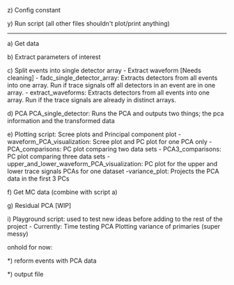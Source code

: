 z) Config constant

y) Run script (all other files shouldn't plot/print anything)

---------

a) Get data

b) Extract parameters of interest

c) Split events into single detector array -  Extract waveform [Needs cleaning]
    - fadc_single_detector_array: Extracts detectors from all events into one 
                array. Run if trace signals off all detectors in an event are 
                in one array.
    - extract_waveforms: Extracts detectors from all events into one 
                array. Run if the trace signals are already in distinct arrays.

d) PCA
     PCA_single_detector: Runs the PCA and outputs two things; the pca 
                 information and the transformed data

e) Plotting script: Scree plots and Principal component plot
    - waveform_PCA_visualization: Scree plot and PC plot for one PCA only
    - PCA_comparisons: PC plot comparing two data sets 
    - PCA3_comparisons: PC plot comparing three data sets
    - upper_and_lower_waveform_PCA_visualization: PC plot for the upper and 
                lower trace signals PCAs for one dataset
    -variance_plot: Projects the PCA data in the first 3 PCs

f) Get MC data (combine with script a)

g) Residual PCA [WIP]

i) Playground script: used to test new ideas before adding to the rest of the 
                project
    - Currently: Time testing PCA
                 Plotting variance of primaries (super messy)



onhold for now:

*) reform events with PCA data

*) output file